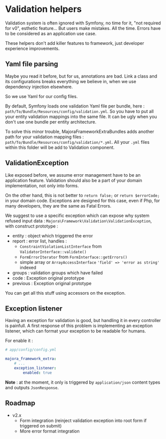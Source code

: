 # Validation helpers

Validation system is often ignored with Symfony, no time for it, "not required for v0", esthetic feature...
But users make mistakes. All the time. Errors have to be considered as an application use case.

These helpers don't add killer features to framework, just developer experience improvements.

## Yaml file parsing

Maybe you read it before, but for us, annotations are bad. Link a class and its configurations breaks everything we believe in, when we use dependency injection elsewhere.

So we use Yaml for our config files.

By default, Symfony loads one validation Yaml file per bundle, here : `path/To/Bundle/Resources/config/validation.yml`.
So you have to put all your entity validation mappings into the same file. It can be ugly when you don't use one bundle per entity architecture.

To solve this minor trouble, MajoraFrameworkExtraBundles adds another path for your validation mapping files : `path/To/Bundle/Resources/config/validation/*.yml`. All your `.yml` files within this folder will be add to Validation component.

## ValidationException

Like exposed before, we assume error management have to be an application feature.
Validation should also be a part of your domain implementation, not only into forms.

On the other hand, this is not better to `return false;` or `return $errorCode;` in your domain code. Exceptions are designed for this case, even if Php, for many developers, they are the same as Fatal Errors.

We suggest to use a specific exception which can expose why system refused input data : `Majora\Framework\Validation\ValidationException`, with construct prototype :

 - entity : object which triggered the error
 - report : error list, handles :
    - `ConstraintViolationListInterface` from `ValidatorInterface::validate()`
    - `FormErrorIterator` from `FormInterface::getErrors()`
    - simple array or `ArrayAccessInterface` `'field' => 'error as string'` indexed
 - groups : validation groups which have failed
 - code : Exception original prototype
 - previous : Exception original prototype

You can get all this stuff using accessors on the exception.

## Exception listener

Having an exception for validation is good, but handling it in every controller is painfull.
A first response of this problem is implementing an exception listener, which can format your exception to be readable for humans.

For enable it :
```yml
# app/config/config.yml

majora_framework_extra:
    # ...
    exception_listener:
        enabled: true
```

__**Note**__ : at the moment, it only is triggered by `application/json` content types and outputs `JsonResponse`.

## Roadmap

 - v2.x
    - Form integration (reinject validation exception into root form if triggered on submit)
    - More error format integration
